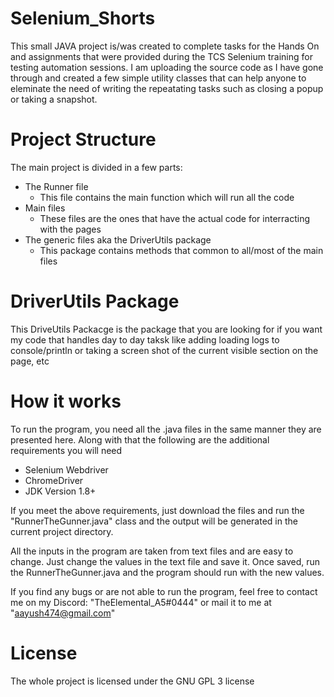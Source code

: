 # Selenium_Shorts
This small JAVA project is/was created to complete tasks for the Hands On and assignments that were provided during the TCS Selenium training for testing automation sessions.
I am uploading the source code as I have gone through and created a few simple utility classes that can help anyone to eleminate the need of writing the repeatating tasks such 
as closing a popup or taking a snapshot.


# Project Structure
The main project is divided in a few parts: 
  - The Runner file
    - This file contains the main function which will run all the code
  - Main files
    - These files are the ones that have the actual code for interracting with the pages
  - The generic files aka the DriverUtils package
    - This package contains methods that common to all/most of the main files


# DriverUtils Package
This DriveUtils Packacge is the package that you are looking for if you want my code that handles day to day taksk like adding loading logs to console/println or taking
a screen shot of the current visible section on the page, etc


# How it works
To run the program, you need all the .java files in the same manner they are presented here. Along with that the following are the additional requirements you will need
- Selenium Webdriver
- ChromeDriver
- JDK Version 1.8+ 

If you meet the above requirements, just download the files and run the "RunnerTheGunner.java" class and the output will be generated in the current project directory.

All the inputs in the program are taken from text files and are easy to change. Just change the values in the text file and save it. Once saved, run the RunnerTheGunner.java and the program should run with the new values.

If you find any bugs or are not able to run the program, feel free to contact me on my Discord: "TheElemental_A5#0444" or mail it to me at "aayush474@gmail.com"

# License
The whole project is licensed under the GNU GPL 3 license
